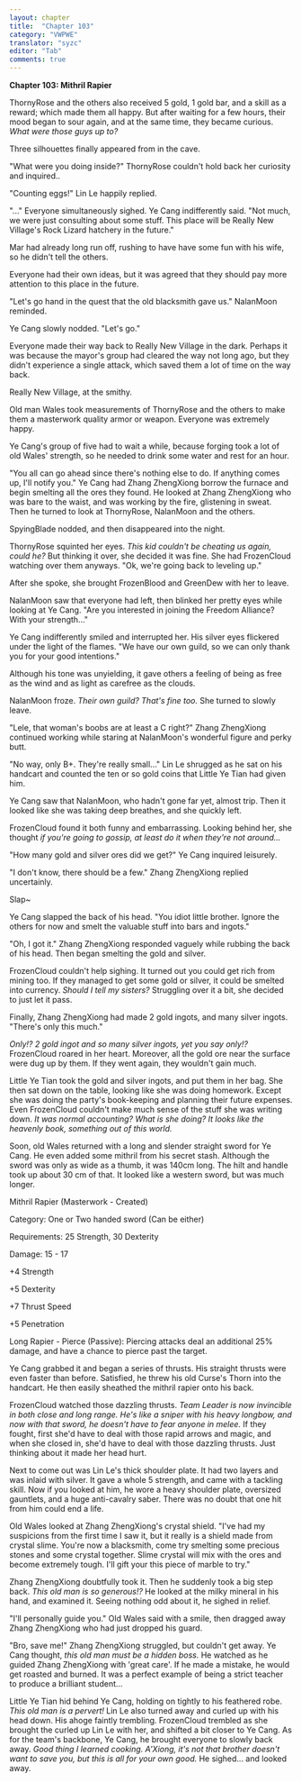 ```yaml
---
layout: chapter
title:  "Chapter 103"
category: "VWPWE"
translator: "syzc"
editor: "Tab"
comments: true
---
```


**Chapter 103: Mithril Rapier**
 
ThornyRose and the others also received 5 gold, 1 gold bar, and a skill as a reward; which made them all happy. But after waiting for a few hours, their mood began to sour again, and at the same time, they became curious. *What were those guys up to?*
 
Three silhouettes finally appeared from in the cave.
 
"What were you doing inside?" ThornyRose couldn't hold back her curiosity and inquired..
 
"Counting eggs!" Lin Le happily replied.
 
"..." Everyone simultaneously sighed. Ye Cang indifferently said. "Not much, we were just consulting about some stuff. This place will be Really New Village's Rock Lizard hatchery in the future."
 
Mar had already long run off, rushing to have have some fun with his wife, so he didn't tell the others.
 
Everyone had their own ideas, but it was agreed that they should pay more attention to this place in the future.
 
"Let's go hand in the quest that the old blacksmith gave us." NalanMoon reminded.
 
Ye Cang slowly nodded. "Let's go."
 
Everyone made their way back to Really New Village in the dark. Perhaps it was because the mayor's group had cleared the way not long ago, but they didn't experience a single attack, which saved them a lot of time on the way back. 
 
Really New Village, at the smithy.
 
Old man Wales took measurements of ThornyRose and the others to make them a masterwork quality armor or weapon. Everyone was extremely happy. 
 
Ye Cang's group of five had to wait a while, because forging took a lot of old Wales' strength, so he needed to drink some water and rest for an hour.
 
"You all can go ahead since there's nothing else to do. If anything comes up, I'll notify you." Ye Cang had Zhang ZhengXiong borrow the furnace and begin smelting all the ores they found. He looked at Zhang ZhengXiong who was bare to the waist, and was working by the fire, glistening in sweat. Then he turned to look at ThornyRose, NalanMoon and the others.
 
SpyingBlade nodded, and then disappeared into the night.
 
ThornyRose squinted her eyes. *This kid couldn't be cheating us again, could he?* But thinking it over, she decided it was fine. She had FrozenCloud watching over them anyways. "Ok, we're going back to leveling up."
 
After she spoke, she brought FrozenBlood and GreenDew with her to leave.
 
NalanMoon saw that everyone had left, then blinked her pretty eyes while looking at Ye Cang. "Are you interested in joining the Freedom Alliance? With your strength..."
 
Ye Cang indifferently smiled and interrupted her. His silver eyes flickered under the light of the flames. "We have our own guild, so we can only thank you for your good intentions."
 
Although his tone was unyielding, it gave others a feeling of being as free as the wind and as light as carefree as the clouds.
 
NalanMoon froze. *Their own guild? That's fine too.* She turned to slowly leave.
 
"Lele, that woman's boobs are at least a C right?" Zhang ZhengXiong continued working while staring at NalanMoon's wonderful figure and perky butt.
 
"No way, only B+. They're really small..." Lin Le shrugged as he sat on his handcart and counted the ten or so gold coins that Little Ye Tian had given him. 
 
Ye Cang saw that NalanMoon, who hadn't gone far yet, almost trip. Then it looked like she was taking deep breathes, and she quickly left.
 
FrozenCloud found it both funny and embarrassing. Looking behind her, she thought *if you're going to gossip, at least do it when they're not around...*
 
"How many gold and silver ores did we get?" Ye Cang inquired leisurely.
 
"I don't know, there should be a few." Zhang ZhengXiong replied uncertainly.
 
Slap~
 
Ye Cang slapped the back of his head. "You idiot little brother. Ignore the others for now and smelt the valuable stuff into bars and ingots."
 
"Oh, I got it." Zhang ZhengXiong responded vaguely while rubbing the back of his head. Then began smelting the gold and silver.
 
FrozenCloud couldn't help sighing. It turned out you could get rich from mining too. If they managed to get some gold or silver, it could be smelted into currency. *Should I tell my sisters?* Struggling over it a bit, she decided to just let it pass.
 
Finally, Zhang ZhengXiong had made 2 gold ingots, and many silver ingots. "There's only this much."
 
*Only!? 2 gold ingot and so many silver ingots, yet you say only!?* FrozenCloud roared in her heart. Moreover, all the gold ore near the surface were dug up by them. If they went again, they wouldn't gain much.
 
Little Ye Tian took the gold and silver ingots, and put them in her bag. She then sat down on the table, looking like she was doing homework. Except she was doing the party's book-keeping and planning their future expenses. Even FrozenCloud couldn't make much sense of the stuff she was writing down. *It was normal accounting? What is she doing? It looks like the heavenly book, something out of this world.*
 
Soon, old Wales returned with a long and slender straight sword for Ye Cang. He even added some mithril from his secret stash. Although the sword was only as wide as a thumb, it was 140cm long. The hilt and handle took up about 30 cm of that. It looked like a western sword, but was much longer.
 
Mithril Rapier (Masterwork - Created)
 
Category: One or Two handed sword (Can be either)
 
Requirements: 25 Strength, 30 Dexterity
 
Damage: 15 - 17
 
+4 Strength
 
+5 Dexterity
 
+7 Thrust Speed
 
+5 Penetration
 
Long Rapier - Pierce (Passive): Piercing attacks deal an additional 25% damage, and have a chance to pierce past the target.
 
Ye Cang grabbed it and began a series of thrusts. His straight thrusts were even faster than before. Satisfied, he threw his old Curse's Thorn into the handcart. He then easily sheathed the mithril rapier onto his back.
 
FrozenCloud watched those dazzling thrusts. *Team Leader is now invincible in both close and long range. He's like a sniper with his heavy longbow, and now with that sword, he doesn't have to fear anyone in melee.* If they fought, first she'd have to deal with those rapid arrows and magic, and when she closed in, she'd have to deal with those dazzling thrusts. Just thinking about it made her head hurt.
 
Next to come out was Lin Le's thick shoulder plate. It had two layers and was inlaid with silver. It gave a whole 5 strength, and came with a tackling skill. Now if you looked at him, he wore a heavy shoulder plate, oversized gauntlets, and a huge anti-cavalry saber. There was no doubt that one hit from him could end a life.
 
Old Wales looked at Zhang ZhengXiong's crystal shield. "I've had my suspicions from the first time I saw it, but it really is a shield made from crystal slime. You're now a blacksmith, come try smelting some precious stones and some crystal together. Slime crystal will mix with the ores and become extremely tough. I'll gift your this piece of marble to try."
 
Zhang ZhengXiong doubtfully took it. Then he suddenly took a big step back. *This old man is so generous!?* He looked at the milky mineral in his hand, and examined it. Seeing nothing odd about it, he sighed in relief.
 
"I'll personally guide you." Old Wales said with a smile, then dragged away Zhang ZhengXiong who had just dropped his guard.
 
"Bro, save me!" Zhang ZhengXiong struggled, but couldn't get away. Ye Cang thought, *this old man must be a hidden boss.* He watched as he guided Zhang ZhengXiong with 'great care'. If he made a mistake, he would get roasted and burned. It was a perfect example of being a strict teacher to produce a brilliant student...
 
Little Ye Tian hid behind Ye Cang, holding on tightly to his feathered robe. *This old man is a pervert!* Lin Le also turned away and curled up with his head down. His ahoge faintly trembling. FrozenCloud trembled as she brought the curled up Lin Le with her, and shifted a bit closer to Ye Cang. As for the team's backbone, Ye Cang, he brought everyone to slowly back away. *Good thing I learned cooking. A'Xiong, it's not that brother doesn't want to save you, but this is all for your own good.* He sighed... and looked away.
